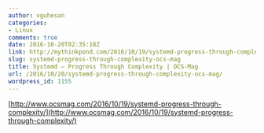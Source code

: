 ```yaml
---
author: vguhesan
categories:
- Linux
comments: true
date: 2016-10-20T02:35:18Z
link: http://mythinkpond.com/2016/10/19/systemd-progress-through-complexity-ocs-mag/
slug: systemd-progress-through-complexity-ocs-mag
title: Systemd – Progress Through Complexity | OCS-Mag
url: /2016/10/20/systemd-progress-through-complexity-ocs-mag/
wordpress_id: 1155
---
```


[http://www.ocsmag.com/2016/10/19/systemd-progress-through-complexity/](http://www.ocsmag.com/2016/10/19/systemd-progress-through-complexity/)
